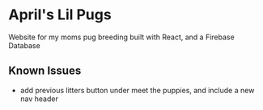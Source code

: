 # April's Lil Pugs

Website for my moms pug breeding built with React, and a Firebase Database

## Known Issues

- add previous litters button under meet the puppies, and include a new nav header
